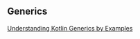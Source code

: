 ## Generics

[Understanding Kotlin Generics by Examples](https://medium.com/@kirillborichevskiy/understanding-kotlin-generics-by-examples-5ba595f28e07)